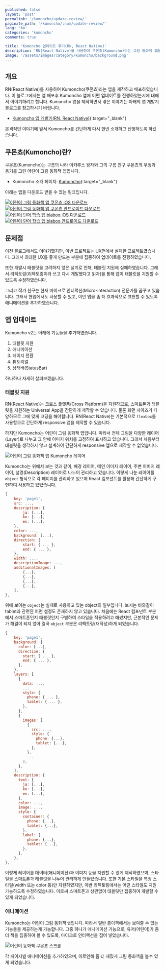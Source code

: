 ```yaml
---
published: false
layout: 'post'
permalink: '/kumoncho/update-review/'
paginate_path: '/kumoncho/:num/update-review/'
lang: 'ko'
categories: 'kumoncho'
comments: true

title: 'Kumoncho 업데이트 후기(RN, React Native)'
description: 'RN(React Native)를 사용하여 쿠몬쵸(Kumoncho)라는 그림 동화책 앱을 제작하여 배포하였습니다. 배포후 어떤 업데이트를 했는지에 대해서 정리해보았습니다.'
image: '/assets/images/category/kumoncho/background.png'
---
```


## 개요
RN(React Native)를 사용하여 Kumoncho(쿠몬쵸)라는 앱을 제작하고 배포하였습니다. 이 블로그에서는 앱 배포후 Kumoncho 앱에 어떤 업데이트를 진행하였는지에 대해서 이야기하려고 합니다. Kumoncho 앱을 제작하면서 겪은 이야기는 아래의 앱 개발기 블로그를 참고하시기 바랍니다.

- [Kumoncho 앱 개발기(RN, React Native)]({{site.url}}/kumoncho/development-journal/){:target="_blank"}

본격적인 이야기에 앞서 Kumoncho를 간단하게 다시 한번 소개하고 진행하도록 하겠습니다.


## 쿠몬쵸(Kumoncho)란?
쿠몬쵸(Kumoncho)는 구름의 나라 이카루스 왕자와 그의 구름 친구 쿠몬쵸의 우정과 용기를 그린 어린이 그림 동화책 앱입니다.

- Kumoncho 소개 페이지: [Kumoncho]( https://dev-yakuza.github.io/app/kumoncho/ko/){:target="_blank"}

아래는 앱을 다운로드 받을 수 있는 링크입니다.

<div class="download_link_container">
    <a class="download_link_ios" href="https://itunes.apple.com/app/kumoncho/id1450902241" target="_blank">
        <img src="/assets/images/apple_download.png" alt="어린이 그림 동화책 앱 쿠몬쵸 iOS 다운로드"/>
    </a>
    <a class="download_link_android" href="https://play.google.com/store/apps/details?id=io.github.dev.yakuza.kumoncho" target="_blank">
        <img src="/assets/images/google play_download.png" alt="어린이 그림 동화책 앱 쿠몬쵸 안드로이드 다운로드"/>
    </a>
</div>

<div class="download_link_container">
    <a class="download_link_ios" href="https://itunes.apple.com/app/blaboo/id1441741187" target="_blank">
        <img src="/assets/images/apple_download.png" alt="어린이 단어 학습 앱 blaboo iOS 다운로드"/>
    </a>
    <a class="download_link_android" href="https://play.google.com/store/apps/details?id=io.github.dev.yakuza.blaboo" target="_blank">
        <img src="/assets/images/google play_download.png" alt="어린이 단어 학습 앱 blaboo 안드로이드 다운로드"/>
    </a>
</div>

## 문제점
이전 블로그에서도 이야기했지만, 이번 프로젝트는 UX면에서 실패한 프로젝트였습니다. 그래서 최대한 UX를 좋게 만드는 부분에 집중하여 업데이트를 진행하였습니다.

또한 개발시 태블릿을 고려하지 않은 설계로 인해, 태블릿 지원에 실패하였습니다. 그래서 리펙토링(리펙토링이라 쓰고 다시 개발했다고 읽자)을 통해 앱이 태블릿을 지원할 수 있도록 수정하였습니다.

그리고 작가 친구는 현재 마이크로 인터랙션(Micro-interaction) 전문가를 꿈꾸고 있습니다. 그래서 현업에서도 사용할 수 있고, 이번 앱을 좀 더 효과적으로 표현할 수 있도록 애니메이션을 추가하였습니다.


## 앱 업데이트
Kumoncho v2는 아래에 기능들을 추가하였습니다.

1. 태블릿 지원
1. 애니메이션
1. 페이지 전환
1. 튜토리얼
1. 상태바(StatusBar)

하나하나 자세히 살펴보겠습니다.

### 태블릿 지원
RN(React Native)는 크로스 플랫폼(Cross Platform)을 지원하므로, 스마트폰과 태블릿을 지원하는 Universal App을 간단하게 제작할 수 있습니다. 물론 화면 사이즈가 다양하므로 그에 맞게 코딩을 해야합니다. RN(React Native)는 기본적으로 ```flexbox```를 사용함으로 간단하게 responsive 앱을 제작할 수 있습니다.

하지만 Kumoncho는 어린이 그림 동화책 앱입니다. 따라서 전체 그림을 다양한 레이어(Layer)로 나누고 그 안에 이미지 위치를 고정하여 표시하고 있습니다. 그래서 처음부터 태블릿을 생각하지 않고 설계하여 간단하게 responsive 앱으로 제작할 수 없었습니다.

![어린이 그림 동화책 앱 Kumoncho 레이어](/assets/images/category/kumoncho/update-review/kumoncho_layer.png)

Kumoncho는 위에서 보는 것과 같이, 배경 레이어, 메인 이미지 레이어, 주변 이미지 레이어, 설명(Description) 레이어로 나누어 관리하고 있습니다. 이렇게 나눈 레이어를 ```object``` 형식으로 각 페이지를 관리하고 있으며 React 컴포넌트를 활용해 간단하게 구현하여 사용하고 있었습니다.

```js
{
    key: 'page1',
    src: ...,
    description: {
        ja: [...],
        ko: [...],
        en: [...],
    },
    color: ...,
    background: [...],
    direction: {
        start: { ... },
        end: { ... },
    },
    width: ...,
    descriptionImage: ...,
    additionalImages: [
        {...},
        {...},
        {...},
        {...},
    ],
},
```

위에 보이는 ```object```는 실제로 사용하고 있는 object의 일부입니다. 보시는 바와같이 tablet과 관련된 어떤 설정도 존재하지 않고 있습니다. 처음에는 React 컴포넌트 부분에서 스마트폰인지 태블릿인지 구별하여 스타일을 적용하려고 애썼지만, 근본적인 문제가 해결이 되지 않아 결국 ```object``` 부분은 리펙토링(재작성)하게 되었습니다.

```js
{
    key: 'page1',
    background: {
      color: [...],
      direction: {
        start: { ... },
        end: { ... },
      },
    },
    layers: [
      {
        data: ...,
        ...
        style: {
          phone: { ... },
          tablet: { ... },
        },
      },
      {
        images: [
          {
            src: ...,
            style: {
              phone: {...},
              tablet: {...},
            },
          },
          ...
        ],
      },
    ],
    description: {
      text: {
        ja: [...],
        ko: [...],
        en: [...],
      },
      color: ...,
      image: ...,
      style: {
        container: {
          phone: {...},
          tablet: {...},
        },
        label: {
          phone: {...},
          tablet: {...},
        },
      },
    },
},
```

이렇게 레이어를 데이터(애니메이션)과 이미지 등을 지원할 수 있게 제작하였으며, 스타일을 스마트폰과 태블릿을 나누어 관리하게 만들었습니다. 또한 기본 스타일을 특정 스타일(width 또는 color 등)만 지원하였지만, 이번 리펙토링에서는 어떤 스타일도 지원 가능하도록 수정하였습니다. 이로써 스마트폰과 상관없이 태블릿만 집중하여 개발할 수 있게 되었습니다.


### 애니메이션
Kumoncho는 어린이 그림 동화책 ```앱```입니다. 따라서 일반 종이책에서는 보여줄 수 없는 기능들을 제공하는게 가능합니다. 그중 하나가 애니메이션 기능으로, 유저(어린이)가 좀더 책을 집중하여 볼 수 있도록, 마이크로 인터랙선을 집어 넣었습니다.

<div class="half_image_container">
    <img class="half_image" src="/assets/images/category/kumoncho/update-review/kumoncho_animation.gif" alt="어린이 동화책 쿠몬쵸 스크롤">
</div>

각 페이지별 애니메이션을 추가하였으며, 이로인해 좀 더 재밌게 그림 동화책을 볼수 있게 되었습니다.